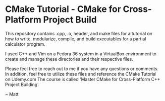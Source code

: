 # CMake Tutorial - CMake for Cross-Platform Project Build

This repository contains .cpp, .o, header, and make files
for a tutorial on how to write, modularize, compile,
and build executables for a partial calculator program.

I used C++ and Vim on a Fedora 36 system in a VirtualBox
environment to create and manage these directories and
their respective files.

Please feel free to reach out to me if you have any 
questions or comments. In addition, feel free to utilize
these files and reference the CMake Tutorial on Udemy.com
The course is called 'Master CMake for Cross-Platform C++
Project Building'.

~ Matt


